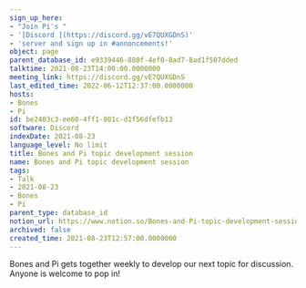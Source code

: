 ```yaml
---
sign_up_here:
- "Join Pi's "
- '[Discord ](https://discord.gg/vE7QUXGDnS)'
- 'server and sign up in #annoncements!'
object: page
parent_database_id: e9339446-880f-4ef0-8ad7-8ad1f507dded
talktime: 2021-08-23T14:00:00.0000000
meeting_link: https://discord.gg/vE7QUXGDnS
last_edited_time: 2022-06-12T12:37:00.0000000
hosts:
- Bones
- Pi
id: be2403c3-ee60-4ff1-801c-d1f56dfefb13
software: Discord
indexDate: 2021-08-23
language_level: No limit
title: Bones and Pi topic development session
name: Bones and Pi topic development session
tags:
- Talk
- 2021-08-23
- Bones
- Pi
parent_type: database_id
notion_url: https://www.notion.so/Bones-and-Pi-topic-development-session-be2403c3ee604ff1801cd1f56dfefb13
archived: false
created_time: 2021-08-23T12:57:00.0000000
---
```


Bones and Pi gets together weekly to develop our next topic for discussion.
Anyone is welcome to pop in!










